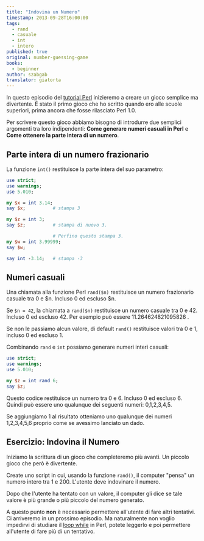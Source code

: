 ```yaml
---
title: "Indovina un Numero"
timestamp: 2013-09-28T16:00:00
tags:
  - rand
  - casuale
  - int
  - intero
published: true
original: number-guessing-game
books:
  - beginner
author: szabgab
translator: giatorta
---
```



In questo episodio del [tutorial Perl](/perl-tutorial) inizieremo a
creare un gioco semplice ma divertente.
È stato il primo gioco che ho scritto quando ero alle scuole superiori, prima ancora che fosse rilasciato Perl 1.0.


Per scrivere questo gioco abbiamo bisogno di introdurre due semplici argomenti tra loro indipendenti:
<b>Come generare numeri casuali in Perl</b> e
<b>Come ottenere la parte intera di un numero</b>.

## Parte intera di un numero frazionario

La funzione `int()` restituisce la parte intera del suo parametro:

```perl
use strict;
use warnings;
use 5.010;

my $x = int 3.14;
say $x;          # stampa 3

my $z = int 3;
say $z;          # stampa di nuovo 3.

                 # Perfino questo stampa 3.
my $w = int 3.99999;
say $w;

say int -3.14;   # stampa -3
```

## Numeri casuali

Una chiamata alla funzione Perl `rand($n)` restituisce un numero frazionario casuale
tra 0 e $n. Incluso 0 ed escluso $n.

Se `$n = 42`, la chiamata a `rand($n)` restituisce un numero casuale tra 0 e 42.
Incluso 0 ed escluso 42. Per esempio può essere 11.264624821095826 .

Se non le passiamo alcun valore, di default `rand()` restituisce valori tra 0 e 1, incluso 0
ed escluso 1.

Combinando `rand` e `int` possiamo generare numeri interi casuali:

```perl
use strict;
use warnings;
use 5.010;

my $z = int rand 6;
say $z;
```

Questo codice restituisce un numero tra 0 e 6. Incluso 0 ed escluso 6. Quindi può
essere uno qualunque dei seguenti numeri: 0,1,2,3,4,5.

Se aggiungiamo 1 al risultato otteniamo uno qualunque dei numeri 1,2,3,4,5,6 proprio come se avessimo lanciato un dado.

## Esercizio: Indovina il Numero

Iniziamo la scrittura di un gioco che completeremo più avanti. Un piccolo gioco che però è divertente.

Create uno script in cui, usando la funzione `rand()`, il computer "pensa" 
un numero intero tra 1 e 200. L'utente deve indovinare il numero.

Dopo che l'utente ha tentato con un valore, il computer gli dice se tale valore è
più grande o più piccolo del numero generato.

A questo punto <b>non</b> è necessario permettere all'utente di fare altri tentativi.
Ci arriveremo in un prossimo episodio. Ma naturalmente non voglio impedirvi
di studiare il [loop while](https://perlmaven.com/while-loop)
in Perl, potete leggerlo e poi permettere all'utente di fare più di un tentativo.





